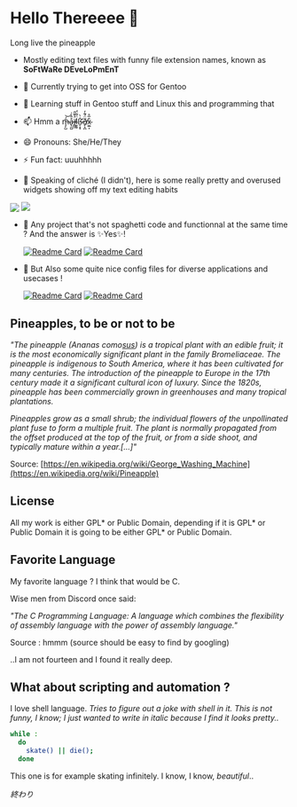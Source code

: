 #  Hello Thereeee 👋


  Long live the pineapple
  
- Mostly editing text files with funny file extension names, known as __SoFtWaRe DEveLoPmEnT__ 
  
  
- 🔭 Currently trying to get into OSS for Gentoo
- 🌱 Learning stuff in Gentoo stuff and Linux this and programming that

- 📫 Hmm a m̶̘̙̺̄́͝å̷̢̫̺̂̀͗ï̸̲̲̼̓͌̂l̴̮͈̠̈́͂̈́ß̶̨̛͙̞̇̀ð̸̙̝̪̈́͊̓x̴̫̲͎̉̅̊

- 😄 Pronouns: She/He/They
- ⚡ Fun fact: uuuhhhhh 


- 🎷 Speaking of cliché (I didn't), here is some really pretty and overused widgets showing off my text editing habits


<div>
  <img  align=center src="https://github-readme-stats.vercel.app/api/top-langs/?username=IHatePineapples&hide_border=true&theme=dracula&hide=makefile"/>
  <img  align=top src="https://github-readme-stats.vercel.app/api?username=IHatePineapples&count_private=true&hide_border=true&theme=dracula&custom_title=GitHub%20Stat"/>
</div>

- 🌈 Any project that's not spaghetti code and functionnal at the same time ? And the answer is ✨Yes✨!  
  

  [![Readme Card](https://github-readme-stats.vercel.app/api/pin/?username=IHatePineapples&repo=dmenu&hide_border=true&theme=dracula&show_owner=true)](https://github.com/IHatePineapples/dmenu)
  [![Readme Card](https://github-readme-stats.vercel.app/api/pin/?username=IHatePineapples&repo=dwm&hide_border=true&theme=dracula&show_owner=true)](https://github.com/IHatePineapples/dwm)   
- 🍤 But Also some quite nice config files for diverse applications and usecases !
  
  
  [![Readme Card](https://github-readme-stats.vercel.app/api/pin/?username=IHatePineapples&repo=dotfiles&hide_border=true&theme=dracula&show_owner=true)](https://github.com/IHatePineapples/dotfiles)
  [![Readme Card](https://github-readme-stats.vercel.app/api/pin/?username=IHatePineapples&repo=linux-kernel&hide_border=true&theme=dracula&show_owner=true)](https://github.com/IHatePineapples/linux-kernel)
  
## Pineapples, to be or not to be

_"The pineapple (Ananas como[sus](https://youtu.be/gEY0yjzqYHI)) is a tropical plant with an edible fruit; it is the most economically significant plant in the family Bromeliaceae. The pineapple is indigenous to South America, where it has been cultivated for many centuries. The introduction of the pineapple to Europe in the 17th century made it a significant cultural icon of luxury. Since the 1820s, pineapple has been commercially grown in greenhouses and many tropical plantations._

_Pineapples grow as a small shrub; the individual flowers of the unpollinated plant fuse to form a multiple fruit. The plant is normally propagated from the offset produced at the top of the fruit, or from a side shoot, and typically mature within a year.\[...\]"_

Source: [https://en.wikipedia.org/wiki/George_Washing_Machine](https://en.wikipedia.org/wiki/Pineapple)

## License

All my work is either GPL* or Public Domain, depending if it is GPL* or Public Domain it is going to be either GPL* or Public Domain.

## Favorite Language

My favorite language ? I think that would be C.

Wise men from Discord once said: 

_"The C Programming Language: A language which combines the flexibility of assembly language with the power of assembly language."_ 

Source : hmmm (source should be easy to find by googling)

..I am not fourteen and I found it really deep.

## What about scripting and automation ?

I love shell language. _Tries to figure out a joke with shell in it. This is not funny, I know; I just wanted to write in italic because I find it looks pretty.._


```sh
while :
  do
    skate() || die();
  done
```

This one is for example skating infinitely. I know, I know, _beautiful_..


_終わり_
